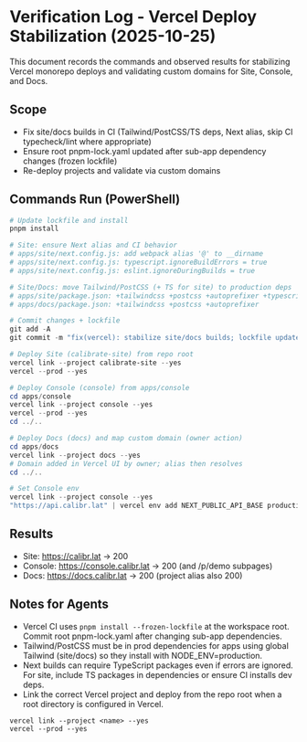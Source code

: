 # Verification Log - Vercel Deploy Stabilization (2025-10-25)

This document records the commands and observed results for stabilizing Vercel monorepo deploys and validating custom domains for Site, Console, and Docs.

## Scope
- Fix site/docs builds in CI (Tailwind/PostCSS/TS deps, Next alias, skip CI typecheck/lint where appropriate)
- Ensure root pnpm-lock.yaml updated after sub-app dependency changes (frozen lockfile)
- Re-deploy projects and validate via custom domains

## Commands Run (PowerShell)

```powershell
# Update lockfile and install
pnpm install

# Site: ensure Next alias and CI behavior
# apps/site/next.config.js: add webpack alias '@' to __dirname
# apps/site/next.config.js: typescript.ignoreBuildErrors = true
# apps/site/next.config.js: eslint.ignoreDuringBuilds = true

# Site/Docs: move Tailwind/PostCSS (+ TS for site) to production deps
# apps/site/package.json: +tailwindcss +postcss +autoprefixer +typescript +@types/react +@types/node
# apps/docs/package.json: +tailwindcss +postcss +autoprefixer

# Commit changes + lockfile
git add -A
git commit -m "fix(vercel): stabilize site/docs builds; lockfile update"

# Deploy Site (calibrate-site) from repo root
vercel link --project calibrate-site --yes
vercel --prod --yes

# Deploy Console (console) from apps/console
cd apps/console
vercel link --project console --yes
vercel --prod --yes
cd ../..

# Deploy Docs (docs) and map custom domain (owner action)
cd apps/docs
vercel link --project docs --yes
# Domain added in Vercel UI by owner; alias then resolves
cd ../..

# Set Console env
vercel link --project console --yes
"https://api.calibr.lat" | vercel env add NEXT_PUBLIC_API_BASE production
```

## Results
- Site: https://calibr.lat → 200
- Console: https://console.calibr.lat → 200 (and /p/demo subpages)
- Docs: https://docs.calibr.lat → 200 (project alias also 200)

## Notes for Agents
- Vercel CI uses `pnpm install --frozen-lockfile` at the workspace root. Commit root pnpm-lock.yaml after changing sub-app dependencies.
- Tailwind/PostCSS must be in prod dependencies for apps using global Tailwind (site/docs) so they install with NODE_ENV=production.
- Next builds can require TypeScript packages even if errors are ignored. For site, include TS packages in dependencies or ensure CI installs dev deps.
- Link the correct Vercel project and deploy from the repo root when a root directory is configured in Vercel.
```
vercel link --project <name> --yes
vercel --prod --yes
```
